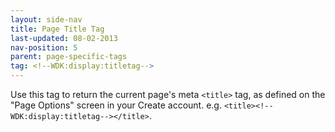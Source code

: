 ```yaml
---
layout: side-nav
title: Page Title Tag
last-updated: 08-02-2013
nav-position: 5
parent: page-specific-tags
tag: <!--WDK:display:titletag-->
---
```


Use this tag to return the current page's meta `<title>` tag, as defined on the "Page Options" screen in your Create account. e.g. `<title><!--WDK:display:titletag--></title>`.